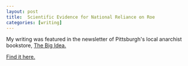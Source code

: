 ```yaml
---
layout: post
title:  Scientific Evidence for National Reliance on Roe
categories: [writing]
---
```


My writing was featured in the newsletter of Pittsburgh's local anarchist bookstore, [The Big Idea.](http://thebigideapgh.org/) 

[Find it here.](https://drive.google.com/file/d/17usFxnYogO3Y2dGC4dHYvlSSbuEgPQQx/view?usp=sharing)